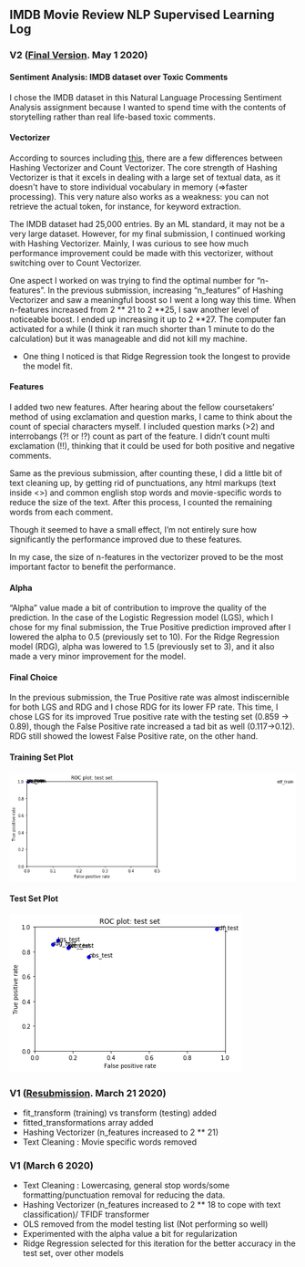 ## IMDB Movie Review NLP Supervised Learning Log

### V2 ([Final Version](moviereviews_Inhye_RESUBMISSION_v1.ipynb). May 1 2020)

#### Sentiment Analysis: IMDB dataset over Toxic Comments
I chose the IMDB dataset in this Natural Language Processing Sentiment Analysis assignment because I wanted to spend time with the contents of storytelling rather than real life-based toxic comments.  

####  Vectorizer
According to sources including [this](https://kavita-ganesan.com/hashingvectorizer-vs-countvectorizer/#.XquCxhNKh26), there are a few differences between Hashing Vectorizer and Count Vectorizer.  The core strength of Hashing Vectorizer is that it excels in dealing with a large set of textual data, as it doesn't have to store individual vocabulary in memory (=>faster processing). This very nature also works as a weakness: you can not retrieve the actual token, for instance, for keyword extraction. 

The IMDB dataset had 25,000 entries. By an ML standard, it may not be a very large dataset. However, for my final submission, I continued working with Hashing Vectorizer. Mainly, I was curious to see how much performance improvement could be made with this vectorizer, without switching over to Count Vectorizer.

One aspect I worked on was trying to find the optimal number for “n-features”. In the previous submission, increasing  “n_features” of Hashing Vectorizer and saw a meaningful boost so I went a long way this time. When n-features increased from 2 ** 21 to 2 **25, I saw another level of noticeable boost. I ended up increasing it up to  2 **27. The computer fan activated for a while (I think it ran much shorter than 1 minute to do the calculation) but it was manageable and did not kill my machine.

* One thing I noticed is that Ridge Regression took the longest to provide the model fit. 

#### Features
I added two new features. After hearing about the fellow coursetakers’ method of using exclamation and question marks, I came to think about the count of special characters myself. I included question marks (>2) and interrobangs (?! or !?) count as part of the feature. I didn’t count multi exclamation (!!), thinking that it could be used for both positive and negative comments. 

Same as the previous submission, after counting these, I did a little bit of text cleaning up, by getting rid of punctuations, any html markups (text inside <>) and common english stop words and movie-specific words to reduce the size of the text. After this process, I counted the remaining words from each comment.

Though it seemed to have a small effect, I’m not entirely sure how significantly the performance improved due to these features.

In my case, the size of n-features in the vectorizer proved to be the most important factor to benefit the performance. 

#### Alpha
“Alpha” value made a bit of contribution to improve the quality of the prediction. In the case of the  Logistic Regression model (LGS), which I chose for my final submission, the True Positive prediction improved after I lowered the alpha to 0.5 (previously set to 10). For the Ridge Regression model (RDG), alpha was lowered to 1.5 (previously set to 3), and it also made a very minor improvement for the model. 

#### Final Choice
In the previous submission, the True Positive rate was almost indiscernible for both LGS and RDG and I chose RDG for its lower FP rate. This time, I chose LGS for its improved True positive rate with the testing set (0.859 -> 0.89), though the False Positive rate increased a tad bit as well (0.117->0.12). RDG still showed the lowest False Positive rate, on the other hand.   

#### Training Set Plot
![Plot](ML1_Fin_TrainingSet.png)

#### Test Set Plot
![Plot](ML1_Fin_TestSet.png)


### V1 ([Resubmission](moviereviews_inhye_submission_v1.ipynb). March 21 2020)
- fit_transform (training) vs transform (testing) added
- fitted_transformations array added
- Hashing Vectorizer (n_features increased to 2 ** 21)
- Text Cleaning : Movie specific words removed

### V1 (March 6 2020)
- Text Cleaning : Lowercasing, general stop words/some formatting/punctuation removal for reducing the data.
- Hashing Vectorizer (n_features increased to 2 ** 18 to cope with text classification)/ TFIDF transformer 
- OLS removed from the model testing list (Not performing so well)
- Experimented with the alpha value a bit for regularization 
- Ridge Regression selected for this iteration for the better accuracy in the test set, over other models 
